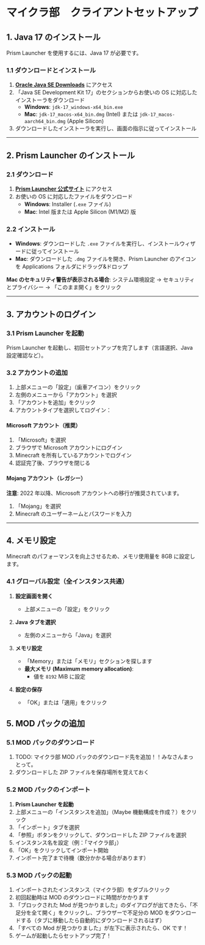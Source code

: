# マイクラ部　クライアントセットアップ

## 1. Java 17 のインストール

Prism Launcher を使用するには、Java 17 が必要です。

### 1.1 ダウンロードとインストール

1. **[Oracle Java SE Downloads](https://www.oracle.com/java/technologies/downloads/)** にアクセス
2. 「Java SE Development Kit 17」のセクションからお使いの OS に対応したインストーラをダウンロード
   - **Windows**: `jdk-17_windows-x64_bin.exe`
   - **Mac**: `jdk-17_macos-x64_bin.dmg` (Intel) または `jdk-17_macos-aarch64_bin.dmg` (Apple Silicon)
3. ダウンロードしたインストーラを実行し、画面の指示に従ってインストール

---

## 2. Prism Launcher のインストール

### 2.1 ダウンロード

1. **[Prism Launcher 公式サイト](https://prismlauncher.org/download/)** にアクセス
2. お使いの OS に対応したファイルをダウンロード
   - **Windows**: Installer (`.exe` ファイル)
   - **Mac**: Intel 版または Apple Silicon (M1/M2) 版

### 2.2 インストール

- **Windows**: ダウンロードした `.exe` ファイルを実行し、インストールウィザードに従ってインストール
- **Mac**: ダウンロードした `.dmg` ファイルを開き、Prism Launcher のアイコンを Applications フォルダにドラッグ&ドロップ

**Mac のセキュリティ警告が表示される場合**: システム環境設定 → セキュリティとプライバシー → 「このまま開く」をクリック

---

## 3. アカウントのログイン

### 3.1 Prism Launcher を起動

Prism Launcher を起動し、初回セットアップを完了します（言語選択、Java 設定確認など）。

### 3.2 アカウントの追加

1. 上部メニューの「設定」（歯車アイコン）をクリック
2. 左側のメニューから「アカウント」を選択
3. 「アカウントを追加」をクリック
4. アカウントタイプを選択してログイン：

#### Microsoft アカウント（推奨）

1. 「Microsoft」を選択
2. ブラウザで Microsoft アカウントにログイン
3. Minecraft を所有しているアカウントでログイン
4. 認証完了後、ブラウザを閉じる

#### Mojang アカウント（レガシー）

**注意**: 2022 年以降、Microsoft アカウントへの移行が推奨されています。

1. 「Mojang」を選択
2. Minecraft のユーザーネームとパスワードを入力

---

## 4. メモリ設定

Minecraft のパフォーマンスを向上させるため、メモリ使用量を 8GB に設定します。

### 4.1 グローバル設定（全インスタンス共通）

1. **設定画面を開く**

   - 上部メニューの「設定」をクリック

2. **Java タブを選択**

   - 左側のメニューから「Java」を選択

3. **メモリ設定**

   - 「Memory」または「メモリ」セクションを探します
   - **最大メモリ (Maximum memory allocation)**:
     - 値を `8192` MiB に設定

4. **設定の保存**
   - 「OK」または「適用」をクリック

## 5. MOD パックの追加

### 5.1 MOD パックのダウンロード

<!-- 1. **[マイクラ部 MOD パック](https://example.com/download/maikurabu-modpack.zip)** をダウンロード -->

1. TODO: マイクラ部 MOD パックのダウンロード先を追加！！みなさんまっとって。
2. ダウンロードした ZIP ファイルを保存場所を覚えておく

### 5.2 MOD パックのインポート

1. **Prism Launcher を起動**
2. 上部メニューの「インスタンスを追加」（Maybe 機動構成を作成？）をクリック
3. 「インポート」タブを選択
4. 「参照」ボタンをクリックして、ダウンロードした ZIP ファイルを選択
5. インスタンス名を設定（例：「マイクラ部」）
6. 「OK」をクリックしてインポート開始
7. インポート完了まで待機（数分かかる場合があります）

### 5.3 MOD パックの起動

1. インポートされたインスタンス（マイクラ部）をダブルクリック
2. 初回起動時は MOD のダウンロードに時間がかかります
3. 「ブロックされた Mod が見つかりました」のダイアログが出てきたら、「不足分を全て開く」をクリックし、ブラウザーで不足分の MOD をダウンロードする（タブに移動したら自動的にダウンロードされるはず）
4. 「すべての Mod が見つかりました」が左下に表示されたら、OK です！
5. ゲームが起動したらセットアップ完了！
